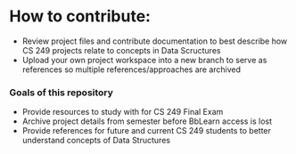<h1>How to contribute:</h1>
<ul>
  <li>Review project files and contribute documentation to best describe how CS 249 projects relate to concepts in Data Scructures</li>
  <li>Upload your own project workspace into a new branch to serve as references so multiple references/approaches are archived</li>
</ul>
<h3>Goals of this repository</h3>
<ul>
  <li>Provide resources to study with for CS 249 Final Exam</li>
  <li>Archive project details from semester before BbLearn access is lost</li>
  <li>Provide references for future and current CS 249 students to better understand concepts of Data Structures</li>
</ul>

